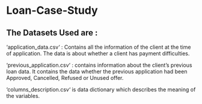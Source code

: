 # Loan-Case-Study
## The Datasets Used are :
‘application_data.csv‘ : Contains all the information of the client at the time of application.
The data is about whether a client has payment difficulties.

‘previous_application.csv‘ : contains information about the client’s previous loan data. It contains the data whether the previous application had been Approved, Cancelled, Refused or Unused offer.

‘columns_description.csv‘ is data dictionary which describes the meaning of the variables.
